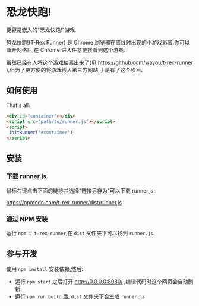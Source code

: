 # 恐龙快跑!

更容易嵌入的"恐龙快跑!"游戏.

恐龙快跑!(T-Rex Runner) 是 Chrome 浏览器在离线时出现的小游戏彩蛋.你可以断开网络后,在 Chrome 进入任意链接看到这个游戏.

虽然已经有人将这个游戏抽离出来了(见 https://github.com/wayou/t-rex-runner ),但为了更方便的将游戏嵌入第三方网站,于是有了这个项目.

## 如何使用

That's all:

```html
<div id="container"></div>
<script src="path/to/runner.js"></script>
<script>
 initRunner('#container');
</script>
```

## 安装

### 下载 runner.js

鼠标右键点击下面的链接并选择"链接另存为"可以下载 runner.js:

https://npmcdn.com/t-rex-runner/dist/runner.js

### 通过 NPM 安装

运行 `npm i t-rex-runner`,在 `dist` 文件夹下可以找到 `runner.js`.

## 参与开发

使用 `npm install` 安装依赖,然后:

 - 运行 `npm start` 之后打开 http://0.0.0.0:8080/ ,编辑代码时这个网页会自动刷新
 - 运行 `npm run build` 后, `dist` 文件夹下会生成 `runner.js`
